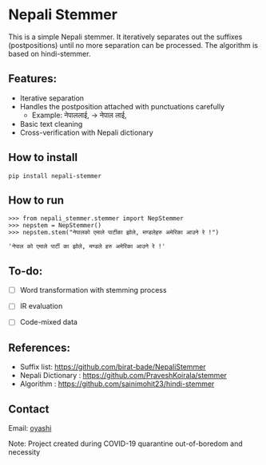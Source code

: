 # Nepali Stemmer

This is a simple Nepali stemmer. It iteratively separates out the suffixes (postpositions) until no more separation can be processed. The algorithm is based on hindi-stemmer.

## Features:
 - Iterative separation
 - Handles the postposition attached with punctuations carefully
     - Example: नेपाललाई, -> नेपाल लाई,
 - Basic text cleaning
 - Cross-verification with Nepali dictionary

## How to install
    pip install nepali-stemmer

## How to run

    >>> from nepali_stemmer.stemmer import NepStemmer
    >>> nepstem = NepStemmer()
    >>> nepstem.stem("नेपालको एमाले पार्टीका झोले, मण्डलेहरु अमेरिका आउने रे !")                                                                                                      
    
    'नेपाल को एमाले पार्टी का झोले, मण्डले हरु अमेरिका आउने रे !'


## To-do:
- [ ] Word transformation with stemming process
- [ ] IR evaluation
- [ ] Code-mixed data


## References:
 - Suffix list: https://github.com/birat-bade/NepaliStemmer
 - Nepali Dictionary : https://github.com/PraveshKoirala/stemmer
 - Algorithm : https://github.com/sainimohit23/hindi-stemmer


## Contact
Email: [oyashi](mailto:oyeshsin@hotmail.com)

Note: Project created during COVID-19 quarantine out-of-boredom and necessity

